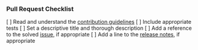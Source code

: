 ### Pull Request Checklist

[ ] Read and understand the [contribution guidelines](./CONTRIBUTING.md)
[ ] Include appropriate tests
[ ] Set a descriptive title and thorough description
[ ] Add a reference to the solved [issue](https://github.com/digital-asset/daml/issues), if appropriate
[ ] Add a line to the [release notes](./docs/source/support/release-notes.rst), if appropriate
